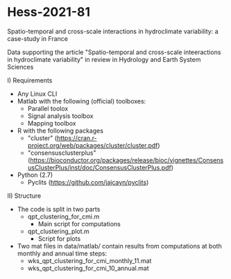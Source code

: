 # Hess-2021-81
Spatio-temporal and cross-scale interactions in hydroclimate variability: a case-study in France

Data supporting the article "Spatio-temporal and cross-scale inteeractions in hydroclimate variability" in review in Hydrology and Earth System Sciences

I) Requirements
  - Any Linux CLI
  - Matlab with the following (official) toolboxes:
      - Parallel toolox
      - Signal analysis toolbox
      - Mapping toolbox
  - R with the following packages
      - "cluster" (https://cran.r-project.org/web/packages/cluster/cluster.pdf)
      - "consensusclusterplus" (https://bioconductor.org/packages/release/bioc/vignettes/ConsensusClusterPlus/inst/doc/ConsensusClusterPlus.pdf)
  - Python (2.7)
      - Pyclits (https://github.com/jajcayn/pyclits)
      
  
      
II) Structure
  - The code is split in two parts
      - qpt_clustering_for_cmi.m 
        - Main script for computations
      - qpt_clustering_plot.m
        - Script for plots
  - Two mat files in data/matlab/ contain results from computations at both monthly and annual time steps:
      - wks_qpt_clustering_for_cmi_monthly_11.mat
      - wks_qpt_clustering_for_cmi_10_annual.mat


        
        

